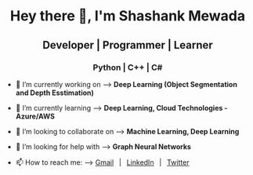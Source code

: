 <div align="center">
    <h1>Hey there 👋, I'm Shashank Mewada</h1>
    <h2> Developer | Programmer | Learner </h2>
    <h3> Python | C++ | C# </h3>
</div>

- 🔭 I’m currently working on --> <b>Deep Learning (Object Segmentation and Depth Esstimation)</b>

- 🌱 I’m currently learning --> <b>Deep Learning, Cloud Technologies - Azure/AWS </b>

- 👯 I’m looking to collaborate on --> <b>Machine Learning, Deep Learning</b>

- 🤔 I’m looking for help with --> <b>Graph Neural Networks</b>

- 📫 How to reach me: --> [Gmail](gmshashank@gmail.com/) &ensp;|&ensp; [LinkedIn](https://www.linkedin.com/in/shashankmewada/) &ensp;|&ensp; [Twitter](https://twitter.com/ShashankMewada/)<br>

